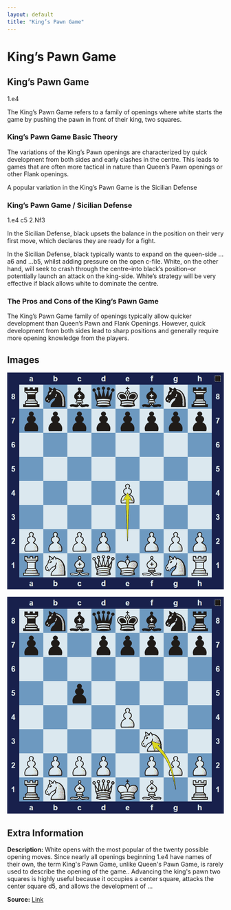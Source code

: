 ```yaml
---
layout: default
title: "King’s Pawn Game"
---
```



# King’s Pawn Game



## King’s Pawn Game

1.e4

The King’s Pawn Game refers to a family of openings where white starts the game by pushing the pawn in front of their king, two squares.

### King’s Pawn Game Basic Theory

The variations of the King’s Pawn openings are characterized by quick development from both sides and early clashes in the centre. This leads to games that are often more tactical in nature than Queen’s Pawn openings or other Flank openings.

A popular variation in the King’s Pawn Game is the Sicilian Defense

### King’s Pawn Game / Sicilian Defense

1.e4 c5 2.Nf3

In the Sicilian Defense, black upsets the balance in the position on their very first move, which declares they are ready for a fight.

In the Sicilian Defense, black typically wants to expand on the queen-side …a6 and …b5, whilst adding pressure on the open c-file. White, on the other hand, will seek to crash through the centre–into black’s position–or potentially launch an attack on the king-side. White’s strategy will be very effective if black allows white to dominate the centre.

### The Pros and Cons of the King’s Pawn Game

The King’s Pawn Game family of openings typically allow quicker development than Queen’s Pawn and Flank Openings. However, quick development from both sides lead to sharp positions and generally require more opening knowledge from the players.



## Images

![kings-pawn-game](../images/kings-pawn-game-1.png)

![kings-pawn-game](../images/kings-pawn-game-2.png)



## Extra Information
**Description:** White opens with the most popular of the twenty possible opening moves. Since nearly all openings beginning 1.e4 have names of their own, the term King's Pawn Game, unlike Queen's Pawn Game, is rarely used to describe the opening of the game.. Advancing the king's pawn two squares is highly useful because it occupies a center square, attacks the center square d5, and allows the development of ...

**Source:** [Link](https://en.wikipedia.org/wiki/King's_Pawn_Game)
